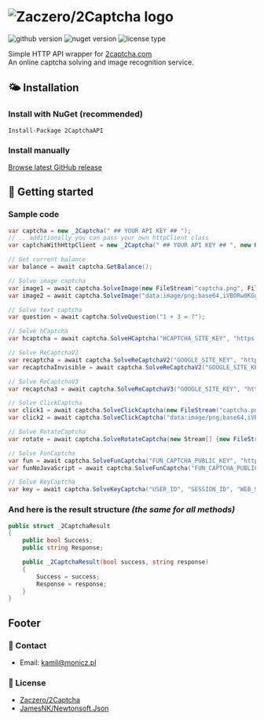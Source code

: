 # ![Zaczero/2Captcha logo](https://github.com/Zaczero/2Captcha/blob/master/resources/2captcha.png)

![github version](https://img.shields.io/github/release/Zaczero/2Captcha.svg)
![nuget version](https://img.shields.io/nuget/v/2CaptchaAPI.svg)
![license type](https://img.shields.io/github/license/Zaczero/2Captcha.svg)

Simple HTTP API wrapper for [2captcha.com](https://2captcha.com/)  
An online captcha solving and image recognition service.

## 🌤️ Installation

### Install with NuGet (recommended)

`Install-Package 2CaptchaAPI`

### Install manually

[Browse latest GitHub release](https://github.com/Zaczero/2Captcha/releases/latest)

## 🏁 Getting started

### Sample code

```cs
var captcha = new _2Captcha(" ## YOUR API KEY ## ");
// .. additionally you can pass your own httpClient class
var captchaWithHttpClient = new _2Captcha(" ## YOUR API KEY ## ", new HttpClient());

// Get current balance
var balance = await captcha.GetBalance();

// Solve image captcha
var image1 = await captcha.SolveImage(new FileStream("captcha.png", FileMode.Open));
var image2 = await captcha.SolveImage("data:image/png;base64,iVBORw0KGgo...");

// Solve text captcha
var question = await captcha.SolveQuestion("1 + 3 = ?");

// Solve hCaptcha
var hcaptcha = await captcha.SolveHCaptcha("HCAPTCHA_SITE_KEY", "https://example.com");

// Solve ReCaptchaV2
var recaptcha = await captcha.SolveReCaptchaV2("GOOGLE_SITE_KEY", "https://example.com");
var recaptchaInvisible = await captcha.SolveReCaptchaV2("GOOGLE_SITE_KEY", "https://example.com", true);

// Solve ReCaptchaV3
var recaptcha3 = await captcha.SolveReCaptchaV3("GOOGLE_SITE_KEY", "https://example.com", "ACTION", 0.4);

// Solve ClickCaptcha
var click1 = await captcha.SolveClickCaptcha(new FileStream("captcha.png", FileMode.Open), "Click on ghosts");
var click2 = await captcha.SolveClickCaptcha("data:image/png;base64,iVBORw0KGgo...", "Click on ghosts");

// Solve RotateCaptcha
var rotate = await captcha.SolveRotateCaptcha(new Stream[] {new FileStream("captcha.png", FileMode.Open)}, "40");

// Solve FunCaptcha
var fun = await captcha.SolveFunCaptcha("FUN_CAPTCHA_PUBLIC_KEY", "https://example.com");
var funNoJavaScript = await captcha.SolveFunCaptcha("FUN_CAPTCHA_PUBLIC_KEY", "https://example.com", true);

// Solve KeyCaptcha
var key = await captcha.SolveKeyCaptcha("USER_ID", "SESSION_ID", "WEB_SIGN_1", "WEB_SIGN_2", "https://example.com");
```

### And here is the result structure *(the same for all methods)*

```cs
public struct _2CaptchaResult
{
    public bool Success;
    public string Response;

    public _2CaptchaResult(bool success, string response)
    {
        Success = success;
        Response = response;
    }
}
```

## Footer

### 📧 Contact

* Email: [kamil@monicz.pl](mailto:kamil@monicz.pl)

### 📃 License

* [Zaczero/2Captcha](https://github.com/Zaczero/2Captcha/blob/master/LICENSE)
* [JamesNK/Newtonsoft.Json](https://github.com/JamesNK/Newtonsoft.Json/blob/master/LICENSE.md)
